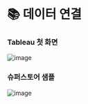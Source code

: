 # 📚 데이터 연결
### Tableau 첫 화면
![image](https://github.com/hjst0223/Today_I_Learned/assets/96727006/b48d78cf-80e9-4b10-94a9-8f1a53b0d838)


### 슈퍼스토어 샘플
![image](https://github.com/hjst0223/Today_I_Learned/assets/96727006/6ab41081-a503-4063-9b1a-a5d9aaed7877)
